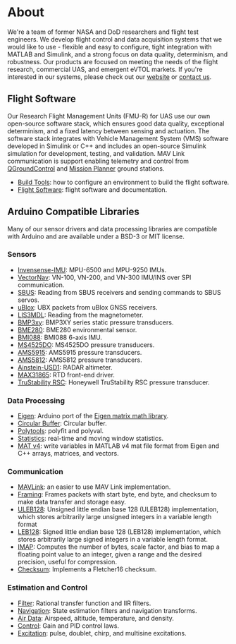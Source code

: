 # About
We're a team of former NASA and DoD researchers and flight test engineers. We develop flight control and data acquisition systems that we would like to use - flexible and easy to configure, tight integration with MATLAB and Simulink, and a strong focus on data quality, determinism, and robustness. Our products are focused on meeting the needs of the flight research, commercial UAS, and emergent eVTOL markets. If you're interested in our systems, please check out our [website](https://bolderflight.com/) or [contact us](mailto:info@bolderflight.com).

## Flight Software
Our Research Flight Management Units (FMU-R) for UAS use our own open-source software stack, which ensures good data quality, exceptional determinism, and a fixed latency between sensing and actuation. The software stack integrates with Vehicle Management System (VMS) software developed in Simulink or C++ and includes an open-source Simulink simulation for development, testing, and validation. MAV Link communication is support enabling telemetry and control from [QGroundControl](http://qgroundcontrol.com/) and [Mission Planner](https://ardupilot.org/planner/) ground stations.
  * [Build Tools](https://github.com/bolderflight/build-tools): how to configure an environment to build the flight software.
  * [Flight Software](https://github.com/bolderflight/spaaro): flight software and documentation.

## Arduino Compatible Libraries
Many of our sensor drivers and data processing libraries are compatible with Arduino and are available under a BSD-3 or MIT license.

### Sensors
  * [Invensense-IMU](https://github.com/bolderflight/invensense-imu): MPU-6500 and MPU-9250 IMUs.
  * [VectorNav](https://github.com/bolderflight/vector-nav): VN-100, VN-200, and VN-300 IMU/INS over SPI communication. 
  * [SBUS](https://github.com/bolderflight/sbus): Reading from SBUS receivers and sending commands to SBUS servos.
  * [uBlox](https://github.com/bolderflight/ublox): UBX packets from uBlox GNSS receivers.
  * [LIS3MDL](https://github.com/bolderflight/lis3mdl): Reading from the magnetometer.
  * [BMP3xy](https://github.com/bolderflight/bmp3): BMP3XY series static pressure transducers.
  * [BME280](https://github.com/bolderflight/bme280): BME280 environmental sensor.
  * [BMI088](https://github.com/bolderflight/bmi088-arduino): BMI088 6-axis IMU.
  * [MS4525DO](https://github.com/bolderflight/ms4525do): MS4525DO pressure transducers.
  * [AMS5915](https://github.com/bolderflight/ams5915): AMS5915 pressure transducers.
  * [AMS5812](https://github.com/bolderflight/ams5812): AMS5812 pressure transducers.
  * [Ainstein-USD1](https://github.com/bolderflight/ainstein-usd1): RADAR altimeter.
  * [MAX31865](https://github.com/bolderflight/max31865): RTD front-end driver.
  * [TruStability RSC](https://github.com/bolderflight/tru-stability-rsc): Honeywell TruStability RSC pressure transducer.

### Data Processing
  * [Eigen](https://github.com/bolderflight/eigen/): Arduino port of the [Eigen matrix math library](https://eigen.tuxfamily.org/index.php?title=Main_Page).
  * [Circular Buffer](https://github.com/bolderflight/circle_buf): Circular buffer.
  * [Polytools](https://github.com/bolderflight/polytools): polyfit and polyval.
  * [Statistics](https://github.com/bolderflight/statistics): real-time and moving window statistics.
  * [MAT v4](https://github.com/bolderflight/mat_v4): write variables in MATLAB v4 mat file format from Eigen and C++ arrays, matrices, and vectors.

### Communication
  * [MAVLink](https://github.com/bolderflight/mavlink): an easier to use MAV Link implementation.
  * [Framing](https://github.com/bolderflight/framing): Frames packets with start byte, end byte, and checksum to make data transfer and storage easy.
  * [ULEB128](https://github.com/bolderflight/uleb128): Unsigned little endian base 128 (ULEB128) implementation, which stores arbitrarily large unsigned integers in a variable length format
  * [LEB128](https://github.com/bolderflight/leb128): Signed little endian base 128 (LEB128) implementation, which stores arbitrarily large signed integers in a variable length format.
  * [IMAP](https://github.com/bolderflight/imap): Computes the number of bytes, scale factor, and bias to map a floating point value to an integer, given a range and the desired precision, useful for compression.
  * [Checksum](https://github.com/bolderflight/checksum/): Implements a Fletcher16 checksum.


### Estimation and Control
  * [Filter](https://github.com/bolderflight/filter): Rational transfer function and IIR filters.
  * [Navigation](https://github.com/bolderflight/navigation): State estimation filters and navigation transforms.
  * [Air Data](https://github.com/bolderflight/airdata): Airspeed, altitude, temperature, and density.
  * [Control](https://github.com/bolderflight/control): Gain and PID control laws.
  * [Excitation](https://github.com/bolderflight/excitation): pulse, doublet, chirp, and multisine excitations.

